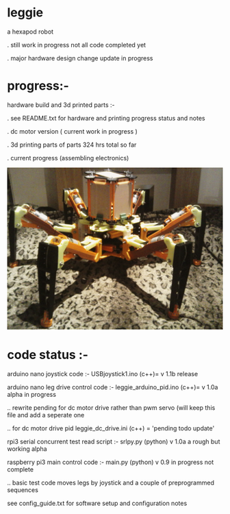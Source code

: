 # leggie

a hexapod robot

.    still work in progress not all code completed yet 

.    major hardware design change update in progress 

# progress:-

hardware build and 3d printed parts :-

.    see README.txt for hardware and printing progress status and notes

.    dc motor version ( current work in progress )

.    3d printing parts of parts 324 hrs total so far 

.    current progress (assembling electronics)

![pic1](https://github.com/achiestdragon/leggie/blob/master/IMG_20180425_202021.jpg)


# code status :-

arduino nano  joystick code :-             USBjoystick1.ino       (c++)= v 1.1b  release

arduino nano  leg drive control code :-    leggie_arduino_pid.ino (c++)= v 1.0a  alpha in progress

..   rewrite pending for dc motor drive rather than pwm servo (will keep this file and add a seperate one

..   for dc motor drive pid   leggie_dc_drive.ini  (c++) = 'pending todo update'


rpi3 serial concurrent test read script :- srlpy.py (python) v 1.0a  a rough but working alpha

raspberry pi3  main control code  :-      main.py (python) v 0.9 in progress not complete

..   basic test code moves legs by joystick and a couple of preprogrammed sequences

see config_guide.txt for software setup and configuration notes
